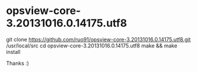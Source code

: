 opsview-core-3.20131016.0.14175.utf8
====================================

git clone https://github.com/ruo91/opsview-core-3.20131016.0.14175.utf8.git /usr/local/src
cd opsview-core-3.20131016.0.14175.utf8
make && make install

Thanks :)
